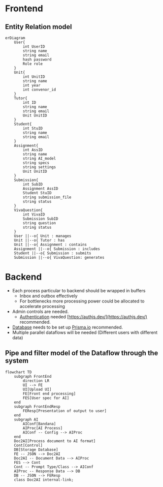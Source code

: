 # Frontend

## Entity Relation model

```mermaid
erDiagram
	User{
		int UserID
		string name
		string email
		hash password
		Role role
	}
	Unit{
		int UnitID
		string name
		int year
		int convenor_id
	}
	Tutor{
		int ID
		string name
		string email
		Unit UnitID
	}
	Student{
		int StuID
		string name
		string email
	}
	Assignment{
		int AssID
		string name
		string AI_model
		string specs
		string settings
		Unit UnitID
	}
	Submission{
		int SubID
		Assignment AssID
		Student StuID
		string submission_file
		string status
	}
	VivaQuestion{
		int VivaID
		Submission SubID
		string question
		string status
	}
	User ||--o{ Unit : manages
	Unit ||--o{ Tutor : has
	Unit ||--o{ Assignment : contains
	Assignment ||--o{ Submission : includes
	Student ||--o{ Submission : submits
	Submission ||--o{ VivaQuestion: generates
```

# Backend
- Each process particular to backend should be wrapped in buffers
	- Inbox and outbox effectively
	- For bottlenecks more processing power could be allocated to accelerate processing
- Admin controls are needed.
	- [Authentication](Authentication.md) needed [https://authjs.dev/](https://authjs.dev/) recommended.
- [Database](Database.md) needs to be set up [Prisma.io](https://www.prisma.io/) recommended.
- Multiple parallel dataflows will be needed (Different users with different data)

## Pipe and filter model of the Dataflow through the system
```mermaid
flowchart TD
	subgraph FrontEnd
		direction LR
		UI --> FE
		UI[Upload UI]
		FE[Front end processing]
		FES[User spec for AI]
	end
	subgraph FrontEndResp
		FEResp[Presentation of output to user]
	end
	subgraph AI
		AIConf[Bandana]
		AIProc[AI Process]
		AIConf -- Config --> AIProc
	end
	Doc2AI[Process document to AI format]
	Cont[Control]
	DB[Storage Database]
	FE -- JSON --> Doc2AI
	Doc2AI -- Document Data --> AIProc
	FES --> Cont
	Cont -- Prompt Type/Class --> AIConf
	AIProc -- Response Data --> DB
	DB -- JSON --> FEResp
	class Doc2AI internal-link;
```


